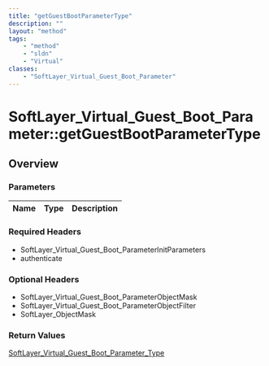 ```yaml
---
title: "getGuestBootParameterType"
description: ""
layout: "method"
tags:
    - "method"
    - "sldn"
    - "Virtual"
classes:
    - "SoftLayer_Virtual_Guest_Boot_Parameter"
---
```

# SoftLayer_Virtual_Guest_Boot_Parameter::getGuestBootParameterType
## Overview 


### Parameters 
|Name | Type | Description |
| --- | --- | --- |


### Required Headers
* SoftLayer_Virtual_Guest_Boot_ParameterInitParameters
* authenticate

### Optional Headers
* SoftLayer_Virtual_Guest_Boot_ParameterObjectMask
* SoftLayer_Virtual_Guest_Boot_ParameterObjectFilter
* SoftLayer_ObjectMask

### Return Values
<a href='/reference/datatypes/SoftLayer_Virtual_Guest_Boot_Parameter_Type'>SoftLayer_Virtual_Guest_Boot_Parameter_Type </a>

